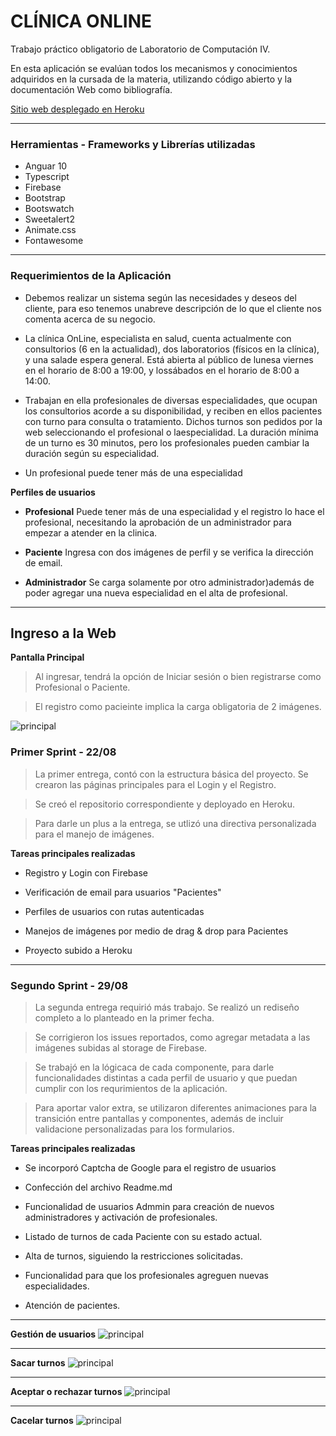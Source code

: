 # **CLÍNICA ONLINE**

Trabajo práctico obligatorio de Laboratorio de Computación IV.

En esta aplicación se evalúan todos los mecanismos y conocimientos adquiridos en la cursada de la materia, utilizando código abierto y la documentación Web como bibliografía.

[Sitio web desplegado en Heroku](https://sebastian-aguirre-clinica.herokuapp.com)

-----

### Herramientas - Frameworks y Librerías utilizadas

* Anguar  10
* Typescript
* Firebase
* Bootstrap
* Bootswatch
* Sweetalert2
* Animate.css
* Fontawesome

----

### Requerimientos de la Aplicación

* Debemos realizar un sistema según las necesidades y deseos del cliente, para eso tenemos unabreve descripción de lo que el cliente nos comenta acerca de su negocio.

* La clínica OnLine, especialista en salud, cuenta actualmente con consultorios (6 en la actualidad), dos laboratorios (físicos en la clínica), y una salade espera general. Está abierta al público de lunesa viernes en el horario de 8:00 a 19:00, y lossábados en el horario de 8:00 a 14:00.

* Trabajan en ella profesionales de diversas especialidades, que ocupan los consultorios acorde a su disponibilidad, y reciben en ellos pacientes con turno para consulta o tratamiento. Dichos turnos son pedidos por la web seleccionando el profesional o laespecialidad. La duración mínima de un turno es 30 minutos, pero los profesionales pueden cambiar la duración según su especialidad. 

* Un profesional puede tener más de una especialidad

**Perfiles de usuarios**

* **Profesional** Puede tener más de una especialidad y el registro lo hace el profesional, necesitando la aprobación de un administrador para empezar a atender en la clinica.

* **Paciente** Ingresa con dos imágenes de perfil y se verifica la dirección de email.

* **Administrador** Se carga solamente por otro administrador)además de poder agregar una nueva especialidad en el alta de profesional.

----
## Ingreso a la Web

**Pantalla Principal**
>Al ingresar, tendrá la opción de Iniciar sesión o bien registrarse como Profesional o Paciente.

>El registro como pacieinte implica la carga obligatoria de 2 imágenes.

![principal](https://firebasestorage.googleapis.com/v0/b/clinica-online-3b015.appspot.com/o/readme%2Flogin.gif?alt=media&token=56c99767-e7f7-45a4-887b-b6f63ed196a9)


### Primer Sprint - 22/08

> La primer entrega, contó con la estructura básica del proyecto. Se crearon las páginas principales para el Login y el Registro.

> Se creó el repositorio correspondiente y deployado en Heroku.

> Para darle un plus a la entrega, se utlizó una directiva personalizada para el manejo de imágenes.

**Tareas principales realizadas**

* Registro y Login con Firebase

* Verificación de email para usuarios "Pacientes"

* Perfiles de usuarios con rutas autenticadas

* Manejos de imágenes por medio de drag & drop para  Pacientes

* Proyecto subido a Heroku

----

### Segundo Sprint - 29/08

> La segunda entrega requirió más trabajo. Se realizó un rediseño completo a lo planteado en la primer fecha.

> Se corrigieron los issues reportados, como agregar metadata a las imágenes subidas al storage de Firebase.

> Se trabajó en la lógicaca de cada componente, para darle funcionalidades distintas a cada perfil de usuario y que puedan cumplir con los requrimientos de la aplicación.

> Para aportar valor extra, se utilizaron diferentes animaciones para la transición entre pantallas y componentes, además de incluir validacione personalizadas para los formularios.

**Tareas principales realizadas**

* Se incorporó Captcha de Google para el registro de usuarios

* Confección del archivo Readme.md

* Funcionalidad de usuarios Admmin para creación de nuevos administradores y activación de profesionales.

* Listado de turnos de cada Paciente con su estado actual.

* Alta de turnos, siguiendo la restricciones solicitadas.

* Funcionalidad para que los profesionales agreguen nuevas especialidades.

* Atención de pacientes.

----
**Gestión de usuarios**
![principal](https://firebasestorage.googleapis.com/v0/b/clinica-online-3b015.appspot.com/o/readme%2Fusers.gif?alt=media&token=18164e1d-c3d8-4790-96c4-329afe442917)

----
**Sacar turnos**
![principal](https://firebasestorage.googleapis.com/v0/b/clinica-online-3b015.appspot.com/o/readme%2Fturnos.gif?alt=media&token=59d0e518-eeba-4b21-9bcb-c1e10fda16db)

----
**Aceptar o rechazar turnos**
![principal](https://firebasestorage.googleapis.com/v0/b/clinica-online-3b015.appspot.com/o/readme%2Fprof-turno.gif?alt=media&token=622d40eb-8a35-425a-9d06-17768cf03e0c)

----
**Cacelar turnos**
![principal](https://firebasestorage.googleapis.com/v0/b/clinica-online-3b015.appspot.com/o/readme%2Fcancelar.gif?alt=media&token=d3dcfd7b-f484-4ae3-85b7-78124dda0c0e)
